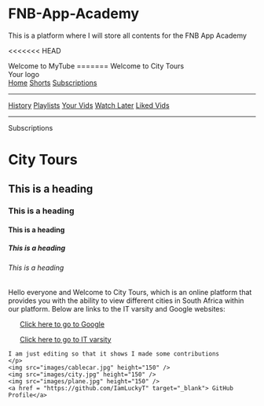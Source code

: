 # FNB-App-Academy
This is a platform where I will store all contents for the FNB App Academy

<!DOCTYPE html>
<<<<<<< HEAD
<html>
<head> Welcome to MyTube
=======
<html lang = "en"> <!-- “This document is written in English, and everything inside the <html> tag should be interpreted as HTML.” -->
<head> Welcome to City Tours
    <meta charset ="UTF-8"> <!-- <meta>: This is an HTML tag used to define metadata—information about the webpage that doesn’t appear on the page itself but helps browsers, search engines, and other systems understand how to handle the content.
                                charset="UTF-8": This attribute specifies the character encoding for the document. 
                                "UTF-8" is one of the most widely used character encodings because it supports virtually all characters from different languages, special symbols, and emojis. It ensures that text is displayed correctly, preventing issues like garbled characters or unreadable symbols.
                            -->
    <meta name = "viewport" content ="width=device-width,initial-scale=1.0">
    <title> Sidebar Menu</title> 
    <link rel="Stylesheet" href="styles.css">
</head>
<body>
    <div class="sidebar">
        <div class="logo">Your logo </div>
        <nav class="nav-links">
            <a href="MyTube.html">Home</a>
            <a href="#">Shorts</a>
            <a href="#">Subscriptions</a>
            <hr> <!--It is used to create a horizontal line that visually separates sections of content on a webpage.-->
            <a href="#">History</a>
            <a href="#">Playlists</a>
            <a href="#">Your Vids</a>
            <a href="#">Watch Later</a>
            <a href="#">Liked Vids</a>
            <hr>
            <div class="section-title"> Subscriptions</div>
        </nav>
    </div>
    <h1>City Tours</h1>
    <h2>This is a heading</h2>
    <h3>This is a heading</h3>
    <h4>This is a heading</h4>
    <h5>This is a heading</h5>
    <h6>This is a heading</h6>
    <p>Hello everyone and Welcome to City Tours, which is an online platform that provides you with the ability to view different cities in South Africa within our platform.
    Below are links to the IT varsity and Google websites:
        <ul> <a href="http://www.google.com">Click here to go to Google</a> </ul>
        <ul> <a href="http://www.itvarsity.org">Click here to go to IT varsity</a></ul>

    I am just editing so that it shows I made some contributions
    </p>
    <img src="images/cablecar.jpg" height="150" />
    <img src="images/city.jpg" height="150" />
    <img src="images/plane.jpg" height="150" />
    <a href = "https://github.com/IamLuckyT" target="_blank"> GitHub Profile</a>
</body>
</html>
